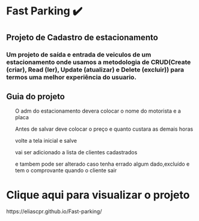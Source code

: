 
<h1>Fast Parking ✔️</h1>
<h2>Projeto de Cadastro de estacionamento</h2>

<h3>Um projeto de saída e entrada de veiculos de um estacionamento onde usamos a 
metodologia de CRUD(Create (criar), Read (ler), Update (atualizar) e Delete (excluir))
para termos uma melhor experiência do usuario.</h3>

<h2>Guia do projeto</h2>
<ul>O adm do estacionamento devera colocar o nome do motorista e a placa</ul>
<ul>Antes de salvar deve colocar o preço e quanto custara as demais horas</ul>
<ul>volte a tela inicial e salve</ul>
<ul>vai ser adicionado a lista de clientes cadastrados</ul>
<ul>e tambem pode ser alterado caso tenha errado algum dado,excluído e tem 
o comprovante quando o cliente sair</ul>

<h1>Clique aqui para visualizar o projeto</h1>
https://eliascpr.github.io/Fast-parking/
